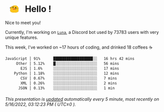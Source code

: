 <h1>   <img src="./spoink.gif" style="vertical-align:middle;" width="30px">   Hello ! </h1>

Nice to meet you!

Currently, I'm working on <a href='https://github.com/Asgarrrr/Luna'>`Luna`</a>, a Discord bot used by 73783 users with very unique features.

This week, I've worked on ~17 hours of coding, and drinked 18 coffees ☕

```
JavaScript │ 91%      ██████████████████░░   16 hrs 42 mins
     Other │ 5.12%    █░░░░░░░░░░░░░░░░░░░   56 mins
       EJS │ 1.6%     ░░░░░░░░░░░░░░░░░░░░   17 mins
    Python │ 1.18%    ░░░░░░░░░░░░░░░░░░░░   12 mins
       CSV │ 0.67%    ░░░░░░░░░░░░░░░░░░░░   7 mins
       XML │ 0.26%    ░░░░░░░░░░░░░░░░░░░░   2 mins
      JSON │ 0.13%    ░░░░░░░░░░░░░░░░░░░░   1 min
```

###### This presentation is [updated](https://github.com/Asgarrrr) automatically every 5 minute, most recently on 5/16/2022, 03:12:23 PM ( UTC±0 ).